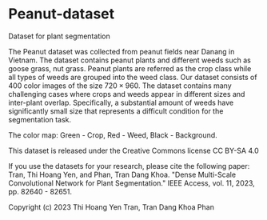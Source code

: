 # Peanut-dataset
Dataset for plant segmentation

The Peanut dataset was collected from peanut fields near Danang in Vietnam. The dataset contains peanut plants and different weeds such as goose grass, nut grass. Peanut plants are referred as the crop class while all types of weeds are grouped into the weed class. Our dataset consists of 400 color images of the size $720 \times 960$. The dataset contains many challenging cases where crops and weeds appear in different sizes and inter-plant overlap. Specifically, a substantial amount of weeds have significantly small size that represents a difficult condition for the segmentation task.

The color map: Green - Crop, Red - Weed, Black - Background.

This dataset is released under the Creative Commons license CC BY-SA 4.0

If you use the datasets for your research, please cite the following paper: Tran, Thi Hoang Yen, and Phan, Tran Dang Khoa. "Dense Multi-Scale Convolutional Network for Plant Segmentation." IEEE Access, vol. 11, 2023, pp. 82640 - 82651.

Copyright (c) 2023 Thi Hoang Yen Tran, Tran Dang Khoa Phan



